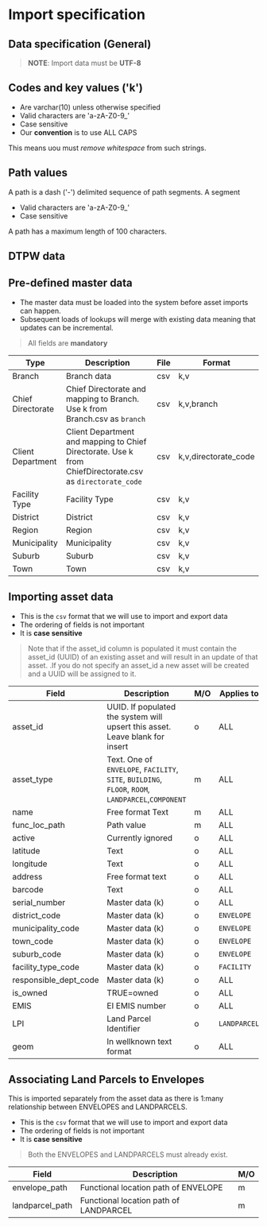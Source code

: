 Import specification
====================

 Data specification (General)
 -----------------------------

> **NOTE**: Import data must be **UTF-8**


## Codes and key values ('k') 
 * Are varchar(10) unless otherwise specified
 * Valid characters are 'a-zA-Z0-9_'
 * Case sensitive
 * Our **convention** is to use ALL CAPS

This means uou must *remove whitespace* from such strings.

## Path values
A path is a dash ('-') delimited sequence of path segments. A segment

*  Valid characters are 'a-zA-Z0-9_'
*  Case sensitive
  
A path has a maximum length of 100 characters.


DTPW data
---------

## Pre-defined master data

* The master data must be loaded into the system before asset imports can happen.  
* Subsequent loads of lookups will merge with existing data meaning that updates can be incremental.

> All fields are **mandatory**

|Type|Description|File|Format|
|----|-----------|----|-------|
|Branch|Branch data|csv|k,v|
|Chief Directorate|Chief Directorate and mapping to Branch. Use k from Branch.csv as `branch` |csv|k,v,branch|
|Client Department|Client Department and mapping to Chief Directorate. Use k from ChiefDirectorate.csv as `directorate_code` |csv|k,v,directorate_code|
|Facility Type|Facility Type |csv|k,v|
|District|District|csv|k,v|
|Region|Region|csv|k,v|
|Municipality|Municipality|csv|k,v|
|Suburb|Suburb|csv|k,v|
|Town|Town|csv|k,v|


## Importing asset data 

* This is the `csv` format that we will use to import and export data  
* The ordering of fields is not important
* It is **case sensitive**

> Note that if the asset_id column is populated it must contain the asset_id (UUID) of an existing asset and will result in an update of that asset. .If you do not specify an asset_id a new asset will be created and a UUID will be assigned to it.

|Field                  |Description|M/O|Applies to|
|-----------------------|-----------|---|----------|
|asset_id				|UUID. If populated the system will upsert this asset. Leave blank for insert|o|ALL|
|asset_type				|Text. One of `ENVELOPE`, `FACILITY`, `SITE`, `BUILDING`, `FLOOR`, `ROOM`, `LANDPARCEL`,`COMPONENT`|m|ALL|
|name					|Free format Text|m|ALL|
|func_loc_path			|Path value|m|ALL|
|active					|Currently ignored|o|ALL|
|latitude				|Text|o|ALL|
|longitude				|Text|o|ALL|
|address				|Free format text|o|ALL|
|barcode				|Text|o|ALL|
|serial_number			|Master data (k)|o|ALL|
|district_code			|Master data (k)|o|`ENVELOPE`|
|municipality_code		|Master data (k)|o|`ENVELOPE`|
|town_code				|Master data (k)|o|`ENVELOPE`|
|suburb_code			|Master data (k)|o|`ENVELOPE`|
|facility_type_code		|Master data (k)|o|`FACILITY`|
|responsible_dept_code	|Master data (k)|o|ALL|
|is_owned				|TRUE=owned|o|ALL|
|EMIS					|EI EMIS number |o|ALL|
|LPI					|Land Parcel Identifier |o|`LANDPARCEL`|
|geom					|In wellknown text format|o|ALL|


## Associating Land Parcels to Envelopes

This is imported separately from the asset data as there is 1:many relationship between ENVELOPES and LANDPARCELS.

* This is the `csv` format that we will use to import and export data  
* The ordering of fields is not important
* It is **case sensitive**

> Both the ENVELOPES and LANDPARCELS must already exist.

|Field           |Description                            |M/O|
|----------------|---------------------------------------|---|
|envelope_path	 |Functional location path of ENVELOPE   |m  |
|landparcel_path |Functional location path of LANDPARCEL |m  |